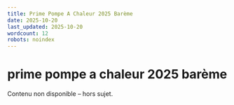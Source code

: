 ```yaml
---
title: Prime Pompe A Chaleur 2025 Barème
date: 2025-10-20
last_updated: 2025-10-20
wordcount: 12
robots: noindex
---
```


# prime pompe a chaleur 2025 barème

Contenu non disponible – hors sujet.